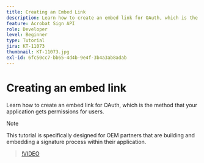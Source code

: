 ```yaml
---
title: Creating an Embed Link
description: Learn how to create an embed link for OAuth, which is the method that your application gets permissions for users
feature: Acrobat Sign API
role: Developer
level: Beginner
type: Tutorial
jira: KT-11073
thumbnail: KT-11073.jpg
exl-id: 6fc50cc7-bb65-4d4b-9e4f-3b4a3ab8adab
---
```

# Creating an embed link

Learn how to create an embed link for OAuth, which is the method that your application gets permissions for users.

>[!NOTE]
>
>This tutorial is specifically designed for OEM partners that are building and embedding a signature process within their application.

>[!VIDEO](https://video.tv.adobe.com/v/347349?hidetitle=true)
